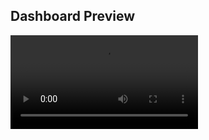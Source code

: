 ## Dashboard Preview

!["Dashboard Preview"](https://github.com/xpatilakshay/JSON-Configured-Analytics101-Dashboard/blob/f5a334bb3401a18eb6f5007218dfdc331d2d875f/Akshay%20Dashboard.mp4)
